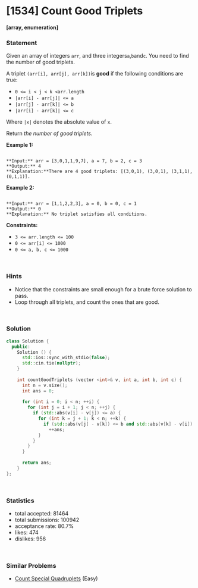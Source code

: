 # [1534] Count Good Triplets

**[array, enumeration]**

### Statement

Given an array of integers `arr`, and three integers`a`,`b`and`c`. You need to find the number of good triplets.

A triplet `(arr[i], arr[j], arr[k])`is **good** if the following conditions are true:

* `0 <= i < j < k <arr.length`
* `|arr[i] - arr[j]| <= a`
* `|arr[j] - arr[k]| <= b`
* `|arr[i] - arr[k]| <= c`



Where `|x|` denotes the absolute value of `x`.

Return *the number of good triplets*.


**Example 1:**

```

**Input:** arr = [3,0,1,1,9,7], a = 7, b = 2, c = 3
**Output:** 4
**Explanation:**There are 4 good triplets: [(3,0,1), (3,0,1), (3,1,1), (0,1,1)].

```

**Example 2:**

```

**Input:** arr = [1,1,2,2,3], a = 0, b = 0, c = 1
**Output:** 0
**Explanation:** No triplet satisfies all conditions.

```

**Constraints:**
* `3 <= arr.length <= 100`
* `0 <= arr[i] <= 1000`
* `0 <= a, b, c <= 1000`


<br>

### Hints

- Notice that the constraints are small enough for a brute force solution to pass.
- Loop through all triplets, and count the ones that are good.

<br>

### Solution

```cpp
class Solution {
  public:
    Solution () {
      std::ios::sync_with_stdio(false);
      std::cin.tie(nullptr);
    }
  
    int countGoodTriplets (vector <int>& v, int a, int b, int c) {
      int n = v.size();
      int ans = 0;
      
      for (int i = 0; i < n; ++i) {
        for (int j = i + 1; j < n; ++j) {
          if (std::abs(v[i] - v[j]) <= a) {
            for (int k = j + 1; k < n; ++k) {
              if (std::abs(v[j] - v[k]) <= b and std::abs(v[k] - v[i]) <= c)
                ++ans;
            }
          }
        }
      }
      
      return ans;
    }
};
```

<br>

### Statistics

- total accepted: 81464
- total submissions: 100942
- acceptance rate: 80.7%
- likes: 474
- dislikes: 956

<br>

### Similar Problems

- [Count Special Quadruplets](https://leetcode.com/problems/count-special-quadruplets) (Easy)
